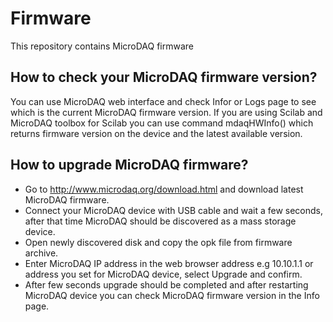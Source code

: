 # Firmware
This repository contains MicroDAQ firmware

## How to check your MicroDAQ firmware version?

You can use MicroDAQ web interface and check Infor or Logs page to see which is the current MicroDAQ firmware version. 
If you are using Scilab and MicroDAQ toolbox for Scilab you can use command mdaqHWInfo() which returns 
firmware version on the device and the latest available version.

## How to upgrade MicroDAQ firmware?

- Go to http://www.microdaq.org/download.html and download latest MicroDAQ firmware. 
- Connect your MicroDAQ device with USB cable and wait a few seconds, after that time MicroDAQ should be discovered as a mass storage device. 
- Open newly discovered disk and copy the opk file from firmware archive. 
- Enter MicroDAQ IP address in the web browser address e.g 10.10.1.1 or address you set for MicroDAQ device, select Upgrade
and confirm. 
- After few seconds upgrade should be completed and after restarting MicroDAQ device you can check MicroDAQ firmware version in the Info page. 

